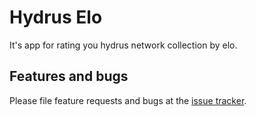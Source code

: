# Hydrus Elo

It's app for rating you hydrus network collection by elo.

## Features and bugs

Please file feature requests and bugs at the [issue tracker][tracker].

[tracker]: https://github.com/IceArrow256/hydrus_elo/issues
